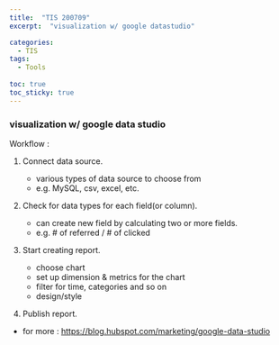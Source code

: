 ```yaml
---
title:  "TIS 200709"
excerpt:  "visualization w/ google datastudio"

categories:
  - TIS
tags:
  - Tools
  
toc: true
toc_sticky: true
---
```


### visualization w/ google data studio

Workflow : 
1. Connect data source. 
   - various types of data source to choose from 
   - e.g. MySQL, csv, excel, etc.

2. Check for data types for each field(or column).
   - can create new field by calculating two or more fields.
   - e.g. # of referred / # of clicked

3. Start creating report.
   - choose chart
   - set up dimension & metrics for the chart
   - filter for time, categories and so on
   - design/style

4. Publish report.


* for more : https://blog.hubspot.com/marketing/google-data-studio
